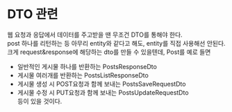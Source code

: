# DTO 관련
웹 요청과 응답에서 데이터를 주고받을 땐 무조건 DTO를 통해야 한다.    
post 하나를 리턴하는 등 아무리 entity와 같다고 해도, entity를 직접 사용해선 안된다.  
크게 request&response에 해당하는 dto를 만들 수 있을텐데, Post를 예로 들면
- 일반적인 게시물 하나를 반환하는 PostsResponseDto 
- 게시물 여러개를 반환하는 PostsListResponseDto
- 게시물 생성 시 POST요청과 함께 보내는 PostsSaveRequestDto
- 게시물 수정 시 PUT요청과 함께 보내는 PostsUpdateRequestDto  
등이 있을 것이다. 
